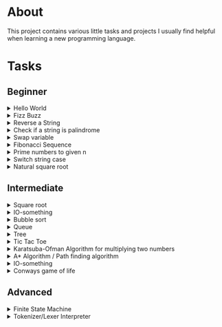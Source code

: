 # About

This project contains various little tasks and projects I usually find helpful when learning a new programming language.

# Tasks

## Beginner
<details>
    <summary>Hello World</summary>

Display the string ` "Hello World!" `.
</details>
<details>
    <summary> Fizz Buzz </summary>

Write a function that takes a number `n` and displays every number up to this n.
If the number is divisible by 3 display `Fizz` instead, if the number is divisible by `5` display `Buzz`.
Example output for `n=10`:

```
1
2
Fizz
3
4
Buzz
Fizz
7
8
Fizz
Buzz
```
</details>

<details>
    <summary> Reverse a String </summary>

Write a functions that takes a string `s` and returns the reversed string
Example output for `s=abcd`:
```
dcba
```

</details>
<details>
    <summary> Check if a string is palindrome </summary>

Write a function that returns `1` if a given string is palindrome and `0` otherwise.
A string is palindrome iff reads the same backwards as forwards.
Lower-/uppercase should be ignored.
Example outputs for multiple inputs:
```
> otto
1
> Anna
1
> abcde
0
```

</details>
<details>
    <summary> Swap variable </summary>

Write a program that swaps the value of to integer variables.
For example let `a=3` and `b=6` before the function, then after calling the following should be true `a=6` and `b=3`.
```
a=3
b=6
swap(a, b)  # This is the exercise
assert a == 6 and b == 3
```


</details>
<details>
    <summary> Fibonacci Sequence </summary>

Write a program that outputs the `n`th fibonacci number.
The Fibonacci sequence is defined as follows:
```
Fib(0) = 1
Fib(1) = 1
Fib(n) = Fib(n-1) + Fib(n+1)      for n>1
```
Example output for `n=10`:


More [Information](https://oeis.org/A000045).

</details>
<details>
    <summary> Prime numbers to given n </summary>

Display all prime numbers up to a given number `n`.
A number is prime iff it is only divisible by and 1 and itself.
A simple algorithm is the [Sieve of Eratosthenes](https://en.wikipedia.org/wiki/Sieve_of_Eratosthenes#Pseudocode).
Sample output for `n=20`:
```
2 3 5 7 11 13 17 19
```
</details>

<details>
    <summary> Switch string case </summary>
    
Write a programm that switches the case of a given string.
Example output for `s=Example String!`:
```
eXAMPLE sTRING!
```
Helpful information: [ascii table](https://www.lookuptables.com/text/ascii-table)

</details>


<details>
    <summary> Natural square root </summary>
    
For a given `n` find the last square of two [natural numbers](https://en.wikipedia.org/wiki/Natural_number) that is less than `n`.
For example for `n=10` the program should output `9`.
</details>

## Intermediate
<details>
    <summary> Square root </summary>
    
For a given `n` approximate the square root of the number using [newton's method](https://en.wikipedia.org/wiki/Newton%27s_method).
Observe that newton's method is used to find the roots of a function. Therefore we need a function `f` that is zero at the square root of `n`. This relationship can be explained by `f(x) = x^2-n`.
```
function sqrt(n, steps):
    x = n  # We start at n other starting points can also be used
    for i=1 to steps do:
        x = x - (x^2  - n) / 2*x

    return x
```

</details>

<details>
    <summary>IO-something</summary>
</details>
<details>
    <summary>Bubble sort</summary>
</details>
<details>
    <summary>Queue</summary>
</details>
<details>
    <summary>Tree</summary>
</details>
<details>
    <summary>Tic Tac Toe</summary>
</details>
<details>
    <summary>Karatsuba-Ofman Algorithm for multiplying two numbers</summary>
</details>
<details>
    <summary>A* Algorithm / Path finding algorithm</summary>
</details>
<details>
    <summary>IO-something</summary>
</details>
<details>
    <summary>Conways game of life</summary>
</details>


## Advanced
<details>
    <summary>Finite State Machine</summary>
</details>
<details>
    <summary>Tokenizer/Lexer Interpreter</summary>
</details>